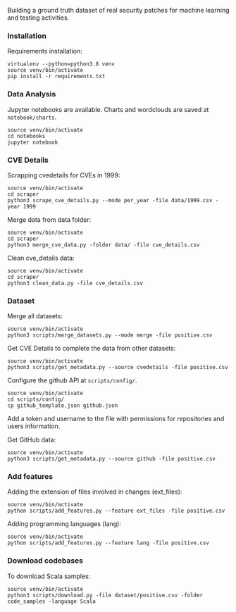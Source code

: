 
Building a ground truth dataset of real security patches for machine learning and testing activities.

### Installation

Requirements installation:

```
virtualenv --python=python3.8 venv
source venv/bin/activate
pip install -r requirements.txt
```

### Data Analysis 

Jupyter notebooks are available. Charts and wordclouds are saved at `notebook/charts`.

```
source venv/bin/activate
cd notebooks
jupyter notebook
```

### CVE Details

Scrapping cvedetails for CVEs in 1999:
```
source venv/bin/activate
cd scraper
python3 scrape_cve_details.py --mode per_year -file data/1999.csv -year 1999
```

Merge data from data folder:
```
source venv/bin/activate
cd scraper
python3 merge_cve_data.py -folder data/ -file cve_details.csv
```

Clean cve_details data:
```
source venv/bin/activate
cd scraper
python3 clean_data.py -file cve_details.csv
```

### Dataset

Merge all datasets:
```
source venv/bin/activate
python3 scripts/merge_datasets.py --mode merge -file positive.csv
```

Get CVE Details to complete the data from other datasets:
```
source venv/bin/activate
python3 scripts/get_metadata.py --source cvedetails -file positive.csv
```

Configure the github API at `scripts/config/`. 
```
source venv/bin/activate
cd scripts/config/
cp github_template.json github.json
```

Add a token and username to the file with permissions for repositories and users information.

Get GitHub data: 
```
source venv/bin/activate
python3 scripts/get_metadata.py --source github -file positive.csv
```

### Add features

Adding the extension of files involved in changes (ext_files):
```
source venv/bin/activate
python scripts/add_features.py --feature ext_files -file positive.csv
```

Adding programming languages (lang):
```
source venv/bin/activate
python scripts/add_features.py --feature lang -file positive.csv
```

### Download codebases

To download Scala samples:

```
source venv/bin/activate
python3 scripts/download.py -file dataset/positive.csv -folder code_samples -language Scala
```
